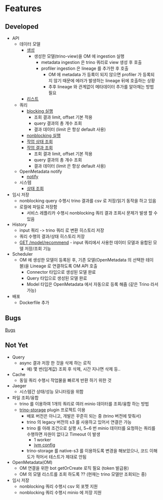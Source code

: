 # Features
## Developed

- API
  - 데이터 모델
    - [생성](../src/main/java/com/mobigen/dolphin/controller/ApiController.java#L43)
      - 생성한 모델(trino-view)을 OM 에 ingestion 실행
        - metadata ingestion 은 trino 쿼리로 view 생성 후 호출
        - profiler ingestion 은 lineage 를 추가한 후 호출
          - OM 에 metadata 가 등록이 되지 않으면 profiler 가 등록되지 않기 때문에 에러가 발생하는 lineage 뒤에 호출하는 상황
          - 추후 lineage 와 관계없이 메타데이터 추가를 알아채는 방법 필요
    - [리스트](../src/main/java/com/mobigen/dolphin/controller/ApiController.java#L37)
  - 쿼리
    - [blocking 실행](../src/main/java/com/mobigen/dolphin/controller/ApiController.java#L57)
      - 조회 결과 limit, offset 기본 적용
      - query 결과의 총 걔수 조회
      - 결과 데이터 (limit 은 항상 default 사용)
    - [nonblocking 실행](../src/main/java/com/mobigen/dolphin/controller/ApiController.java#L63)
    - [작업 상태 조회](../src/main/java/com/mobigen/dolphin/controller/ApiController.java#L81)
    - [작업 결과 조회](../src/main/java/com/mobigen/dolphin/controller/ApiController.java#L69)
      - 조회 결과 limit, offset 기본 적용
      - query 결과의 총 걔수 조회
      - 결과 데이터 (limit 은 항상 default 사용)
  - OpenMetadata notify
    - [notify](../src/main/java/com/mobigen/dolphin/controller/OMNotifyController.java#L27)
  - 시스템
    - [상태 조회](../src/main/java/com/mobigen/dolphin/controller/StatusController.java#L28)
- 임시 저장
  - nonblocking query 수행시 trino 결과를 csv 로 저장/읽기 동작을 하고 있음
  - 로컬에 파일로 저장함
    - 서비스 레플리카 수행시 nonblocking 쿼리 결과 조회시 문제가 발생 할 수 있음
- History
  - input 쿼리 -> trino 쿼리 로 변환 히스토리 저장
  - 쿼리 수행의 결과/상태 히스토리 저장
  - [GET /model/recommend](../src/main/java/com/mobigen/dolphin/controller/StatusController.java#L86) - input 쿼리에서 사용한 데이터 모델과 융합된 모델 저장/조회 기능
- Scheduler
  - OM 에 생성한 모델이 등록된 후, 기존 모델(OpenMetadata 의 선택한 테이블)을 Lineage 로 연결하도록 OM API 호출
    - Connector 타입으로 생성된 모델 완료
    - Query 타입으로 생성된 모델 완료
    - Model 타입은 OpenMetadata 에서 자동으로 등록 해줌 (같은 Trino 라서 가능)
- 배포
  - Dockerfile 추가

## Bugs

[Bugs](./Bugs.md)

## Not Yet

- Query
  - async 결과 저장 한 것을 삭제 하는 로직
    - 예) 몇 번(임계값) 조회 후 삭제, 시간 지나면 삭제 등..
- Cache
  - 동일 쿼리 수행시 작업물을 빠르게 반환 하기 위한 것
- Jaeger
  - 시스템간 상태/성능 모니터링을 위함
- 파일 조회/융합
  - trino 를 이용하여 1개의 쿼리로 여러 minio 데이터를 조회/융합 하는 방법
  - [trino-storage](https://github.com/snowlift/trino-storage) plugin 프로젝트 이용
    - 배포 버전은 아니고, 개발은 꾸준히 되는 중 (trino 버전에 맞춰서)
    - trino 의 legacy 버전의 s3 를 사용하고 있어서 연결은 가능
    - trino 를 아래 조건으로 실행 시, 5~6 번 minio 데이터를 요청하는 쿼리를 수행하면 자원이 없다고 Timeout 이 발생
      - 1 worker
      - [jvm config](../config/trino/jvm.config)
    - trino-storage 를 native-s3 를 이용하도록 변경을 해보았으나, 코드 이해도가 적어서 테스트가 제대로 안됨
- OpenMetadata(OM)
  - OM 연결을 위한 bot getOrCreate 로직 필요 (token 발급용)
  - OM 의 모델 리스트를 조회 하도록 ?? (현재는 trino 모델만 조회되는 중)
- 임시 저장
  - nonblocking 쿼리 수행시 csv 외 포멧 지원
  - nonblocking 쿼리 수행시 minio 에 저장 지원
